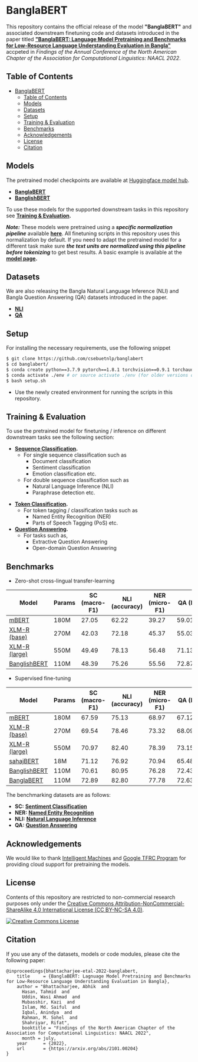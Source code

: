 # BanglaBERT

This repository contains the official release of the model **"BanglaBERT"** and associated downstream finetuning code and datasets introduced in the paper titled [**"BanglaBERT: Language Model Pretraining and Benchmarks for
Low-Resource Language Understanding Evaluation in Bangla"**](https://arxiv.org/abs/2101.00204) accpeted in *Findings of the Annual Conference of the North American Chapter of the Association for Computational Linguistics: NAACL 2022*.

## Table of Contents

- [BanglaBERT](#banglabert)
  - [Table of Contents](#table-of-contents)
  - [Models](#models)
  - [Datasets](#datasets)
  - [Setup](#setup)
  - [Training & Evaluation](#training--evaluation)
  - [Benchmarks](#benchmarks)
  - [Acknowledgements](#acknowledgements)
  - [License](#license)
  - [Citation](#citation)

## Models

The pretrained model checkpoints are available at [Huggingface model hub](https://huggingface.co/csebuetnlp).

- [**BanglaBERT**](https://huggingface.co/csebuetnlp/banglabert)
- [**BanglishBERT**](https://huggingface.co/csebuetnlp/banglishbert)
  
To use these models for the supported downstream tasks in this repository see **[Training & Evaluation](#training--evaluation).**

***Note:*** These models were pretrained using a ***specific normalization pipeline*** available **[here](https://github.com/csebuetnlp/normalizer)**. All finetuning scripts in this repository uses this normalization by default. If you need to adapt the pretrained model for a different task make sure ***the text units are normalized using this pipeline before tokenizing*** to get best results. A basic example is available at the **[model page](https://huggingface.co/csebuetnlp/banglabert).**

## Datasets

We are also releasing the Bangla Natural Language Inference (NLI) and Bangla Question Answering (QA) datasets introduced in the paper. 
- [**NLI**](https://huggingface.co/datasets/csebuetnlp/xnli_bn)
- [**QA**](https://huggingface.co/datasets/csebuetnlp/squad_bn)

## Setup

For installing the necessary requirements, use the following snippet
```bash
$ git clone https://github.com/csebuetnlp/banglabert
$ cd banglabert/
$ conda create python==3.7.9 pytorch==1.8.1 torchvision==0.9.1 torchaudio==0.8.0 cudatoolkit=10.2 -c pytorch -p ./env
$ conda activate ./env # or source activate ./env (for older versions of anaconda)
$ bash setup.sh 
```
* Use the newly created environment for running the scripts in this repository.

## Training & Evaluation

To use the pretrained model for finetuning / inference on different downstream tasks see the following section:

* **[Sequence Classification](sequence_classification/).**
  - For single sequence classification such as
    - Document classification
    - Sentiment classification
    - Emotion classification etc.
  - For double sequence classification such as 
    - Natural Language Inference (NLI)
    - Paraphrase detection etc.
- **[Token Classification](token_classification/).**
  - For token tagging / classification tasks such as
    - Named Entity Recognition (NER)
    - Parts of Speech Tagging (PoS) etc.
- **[Question Answering](question_answering/).**
    - For tasks such as,
      - Extractive Question Answering
      - Open-domain Question Answering


## Benchmarks
 
* Zero-shot cross-lingual transfer-learning

|     Model          |   Params   |     SC (macro-F1)     |      NLI (accuracy)     |    NER  (micro-F1)   |   QA (EM/F1)   |   BangLUE score |
|----------------|-----------|-----------|-----------|-----------|-----------|-----------|
|[mBERT](https://huggingface.co/bert-base-multilingual-cased) | 180M  | 27.05 | 62.22 | 39.27 | 59.01/64.18 |  50.35 |
|[XLM-R (base)](https://huggingface.co/xlm-roberta-base) |  270M   | 42.03 | 72.18 | 45.37 | 55.03/61.83 |  55.29 |
|[XLM-R (large)](https://huggingface.co/xlm-roberta-large) | 550M  | 49.49 | 78.13 | 56.48 | 71.13/77.70 |  66.59 |
|[BanglishBERT](https://huggingface.co/csebuetnlp/banglishbert) | 110M | 48.39 | 75.26 | 55.56 | 72.87/78.63 | 66.14 |

* Supervised fine-tuning

|     Model          |   Params   |     SC (macro-F1)     |      NLI (accuracy)     |    NER  (micro-F1)   |   QA (EM/F1)   |   BangLUE score |
|----------------|-----------|-----------|-----------|-----------|-----------|-----------|
|[mBERT](https://huggingface.co/bert-base-multilingual-cased) | 180M  | 67.59 | 75.13 | 68.97 | 67.12/72.64 | 70.29 |
|[XLM-R (base)](https://huggingface.co/xlm-roberta-base) |  270M   | 69.54 | 78.46 | 73.32 | 68.09/74.27  | 72.82 |        
|[XLM-R (large)](https://huggingface.co/xlm-roberta-large) | 550M  | 70.97 | 82.40 | 78.39 | 73.15/79.06 | 76.79 |
|[sahajBERT](https://huggingface.co/neuropark/sahajBERT) | 18M | 71.12 | 76.92 | 70.94 | 65.48/70.69 | 71.03 |
|[BanglishBERT](https://huggingface.co/csebuetnlp/banglishbert) | 110M | 70.61 | 80.95 | 76.28 | 72.43/78.40 | 75.73 |
|[BanglaBERT](https://huggingface.co/csebuetnlp/banglabert) | 110M | 72.89 | 82.80 | 77.78 | 72.63/79.34 | **77.09** |


The benchmarking datasets are as follows:
* **SC:** **[Sentiment Classification](https://aclanthology.org/2021.findings-emnlp.278)**
* **NER:** **[Named Entity Recognition](https://multiconer.github.io/competition)**
* **NLI:** **[Natural Language Inference](#datasets)**
* **QA:** **[Question Answering](#datasets)**
  
## Acknowledgements

We would like to thank [Intelligent Machines](https://bd.linkedin.com/company/intelligentmachines) and [Google TFRC Program](https://sites.research.google/trc/) for providing cloud support for pretraining the models.


## License
Contents of this repository are restricted to non-commercial research purposes only under the [Creative Commons Attribution-NonCommercial-ShareAlike 4.0 International License (CC BY-NC-SA 4.0)](https://creativecommons.org/licenses/by-nc-sa/4.0/). 

<a rel="license" href="http://creativecommons.org/licenses/by-nc-sa/4.0/"><img alt="Creative Commons License" style="border-width:0" src="https://i.creativecommons.org/l/by-nc-sa/4.0/88x31.png" /></a>

## Citation
If you use any of the datasets, models or code modules, please cite the following paper:
```
@inproceedings{bhattacharjee-etal-2022-banglabert,
    title     = {BanglaBERT: Lagnuage Model Pretraining and Benchmarks for Low-Resource Language Understanding Evaluation in Bangla},
    author = "Bhattacharjee, Abhik  and
      Hasan, Tahmid  and
      Uddin, Wasi Ahmad  and
      Mubasshir, Kazi  and
      Islam, Md. Saiful  and
      Iqbal, Anindya  and
      Rahman, M. Sohel  and
      Shahriyar, Rifat",
      booktitle = "Findings of the North American Chapter of the Association for Computational Linguistics: NAACL 2022",
      month = july,
    year      = {2022},
    url       = {https://arxiv.org/abs/2101.00204}
}
```
